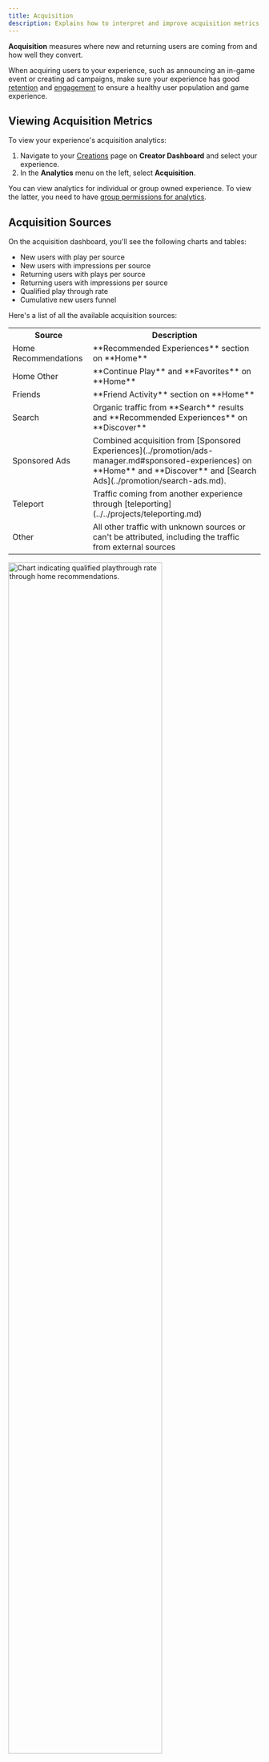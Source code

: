 ```yaml
---
title: Acquisition
description: Explains how to interpret and improve acquisition metrics for your experience.
---
```


**Acquisition** measures where new and returning users are coming from and how well they convert.

When acquiring users to your experience, such as announcing an in-game event or creating ad campaigns, make sure your experience has good [retention](./retention.md) and [engagement](./engagement.md) to ensure a healthy user population and game experience.

## Viewing Acquisition Metrics

To view your experience's acquisition analytics:

1. Navigate to your [Creations](https://create.roblox.com/dashboard/creations) page on **Creator Dashboard** and select your experience.
1. In the **Analytics** menu on the left, select **Acquisition**.

You can view analytics for individual or group owned experience. To view the latter, you need to have [group permissions for analytics](../../production/analytics/analytics-dashboard.md#granting-group-permission).

## Acquisition Sources

On the acquisition dashboard, you'll see the following charts and tables:

- New users with play per source
- New users with impressions per source
- Returning users with plays per source
- Returning users with impressions per source
- Qualified play through rate
- Cumulative new users funnel

Here's a list of all the available acquisition sources:

<table>
  <tr>
    <th>Source</th>
    <th>Description</th>
  </tr>
  <tr>
    <td>Home Recommendations</td>
    <td>**Recommended Experiences** section on **Home**</td>
  </tr>
  <tr>
    <td>Home Other</td>
    <td>**Continue Play** and **Favorites** on **Home**</td>
  </tr>
  <tr>
    <td>Friends</td>
    <td>**Friend Activity** section on **Home**</td>
  </tr>
  <tr>
    <td>Search</td>
    <td>Organic traffic from **Search** results and **Recommended Experiences** on **Discover**</td>
  </tr>
  <tr>
    <td>Sponsored Ads</td>
    <td>Combined acquisition from [Sponsored Experiences](../promotion/ads-manager.md#sponsored-experiences) on **Home** and **Discover** and [Search Ads](../promotion/search-ads.md).</td>
  </tr>
  <tr>
    <td>Teleport</td>
    <td>Traffic coming from another experience through [teleporting](../../projects/teleporting.md)</td>
  </tr>
  <tr>
    <td>Other</td>
    <td>All other traffic with unknown sources or can't be attributed, including the traffic from external sources</td>
  </tr>
</table>

<img src="../../assets/analytics/acquisition/qualified-playthrough-rate.png" width= "78%" alt="Chart indicating qualified playthrough rate through home recommendations."/>

## Acquisition Attribution

The dashboard categorizes results for each acquisition source as follows:

<table>
  <tr>
    <th>Attribution</th>
    <th>Description</th>
  </tr>
  <tr>
    <td>Users with Plays</td>
    <td>Unique new users with plays on the experience.</td>
  </tr>
  <tr>
    <td>Users with Qualified Plays</td>
    <td>Unique new users who engaged with your experience.</td>
  </tr>
  <tr>
    <td>Qualified Play Through Rate</td>
    <td>Percent of new users who engaged with your experience after viewing an impression.</td>
  </tr>
  <tr>
    <td>D7 Retention</td>
    <td>Percentage of new players acquired in the date range who played again on the 8th day (D8) after their first session ended.</td>
  </tr>
  <tr>
    <td>7D Playtime per User (Cumulative)</td>
    <td>Cumulative playtime for new players acquired in the date range in their first 7 days divided by the number of new players acquired in the date range.</td>
  </tr>
  <tr>
    <td>30D Payer Conversion (Cumulative)</td>
    <td>Number of paying users from new players acquired in the date range in their first 30 days divided by the number of new players acquired in the date range.</td>
  </tr>
  <tr>
    <td>30D Revenue per User (Cumulative)</td>
    <td>Cumulative revenue, excluding subscriptions, engagement payouts, and immersive ads, for new players acquired in the date range in their first 30 days divided by the number of new players acquired in the date range.</td>
  </tr>
</table>

## Improving Acquisition

To improve acquisition, you can run an acquisition funnel to identify sources that might drive more traffic or convert better, such as:

- The sources driving **the most number of new users** to your experience.
- The sources with the best **end-to-end conversion rate**.

### Improving Acquisition from Roblox Sources

Among all Roblox sources, **Home** is usually where the vast majority of users find experiences. To improve your experience's discovery on Home:

1. **Improve engagement and retention.** Get your [session time](../../production/analytics/engagement.md#improving-average-session-time) and [Day 1 retention](../../production/analytics/retention.md#improving-day-1-retention) to be comparable or above your similar experience benchmarks. The algorithm cares about these metrics because they signal how engaging and satisfying your experience is for users.
2. **Optimize monetization.** Get your [payer conversion](../../production/analytics/monetization.md#improving-payer-conversion-rate) rate and [ARPPU](../../production/analytics/monetization.md#improving-average-revenue-per-paying-user-arppu) (average revenue per paying user) to be comparable or above your similar experience benchmarks. The algorithm cares about these metrics because they measure how invested users are in your experience.

<img src="../../assets/analytics/acquisition/traffic-sources.png" width= "78%" alt="An example shows the statistics by acquisition sources." />

You can adopt the following strategies to improve the number of users visiting your experience from Roblox sources, including **Home**, **Discover**, and **Search**:

1. **Improve your retention**: Day 1 retention signals how engaging and satisfying your experience is for users. Experiences with high Day 1 retention are more likely to be featured in **Recommended Experiences**. For more information on improving Day 1 retention, see [Day 1 Retention](../../production/analytics/retention.md#improving-day-1-retention).

2. **Grow your engagement**. Average session time measures how much time users spend in your experience and signals how much users enjoy your content. Experiences with high average session time are more likely to be featured in **Recommended Experiences**.

For more information on Roblox sources and best practices on improving the discovery of your experience, see [Discovery](../../discovery.md).

### Improving Conversion Rate from Roblox Sources

You can get more users to convert by making your experience metadata engaging and accurate:

1. **Use a title, description, and icon** that's true and unique to your experience.
2. **Add images and videos** to your experience detail page to engage users.

<img src="../../assets/analytics/acquisition/conversion.png" width= "75%" alt="An example shows the statistics of Home and Search Conversion." />

## Improving Acquisition from External Sources

Here are some tips to get users to visit your experience from external sources:

1. **Create social accounts and post regularly**: Add social accounts such as Twitter, YouTube, and Instagram to your Roblox Experience Detail Page. Share regular updates, teasers, and screenshots to build buzz for your experience. Reply to other large social accounts to grow your following.
2. **Create a user community**: Users in your community can share feedback, suggestions, bug reports, fan art, and more. Engage with your community regularly by hosting events and replying to comments and suggestions.
3. **Partner with other creators and influencers**: You can partner with other creators who make similar experiences to grow together. You can also reach out to influencers who have large followings on platforms like YouTube or Twitch to see if they're willing to use or review your experience.
